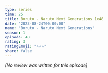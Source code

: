 ```yaml
---
type: series
time: 25
title: Boruto - Naruto Next Generations 1x48
date: "2023-08-24T00:00:00"
name: "Boruto - Naruto Next Generations"
season: 1
episode: 48
rating: 3
ratingEmoji: "⭐️⭐️⭐️"
share: false
---
```


_[No review was written for this episode]_

